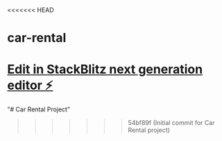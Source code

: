 <<<<<<< HEAD
# car-rental

[Edit in StackBlitz next generation editor ⚡️](https://stackblitz.com/~/github.com/mohhzaman/car-rental)
=======
"# Car Rental Project" 
>>>>>>> 54bf89f (Initial commit for Car Rental project)
